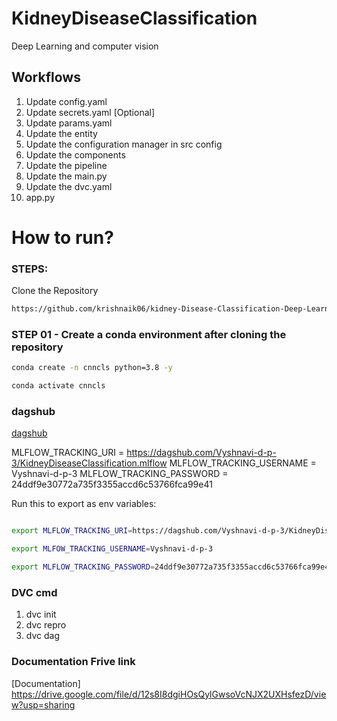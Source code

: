 # KidneyDiseaseClassification
Deep Learning and computer vision


## Workflows

1.  Update config.yaml
2.  Update secrets.yaml [Optional]
3.  Update params.yaml
4.  Update the entity
5.  Update the configuration manager in src config
6.  Update the components
7.  Update the pipeline
8.  Update the main.py
9.  Update the dvc.yaml
10. app.py

# How to run?

### STEPS:

Clone the Repository

```bash
https://github.com/krishnaik06/kidney-Disease-Classification-Deep-Learning-Project
```

### STEP 01 - Create a conda environment after cloning the repository

```bash
conda create -n cnncls python=3.8 -y
```

```bash
conda activate cnncls
```

### dagshub
[dagshub](https://dagshub.com/)

MLFLOW_TRACKING_URI = https://dagshub.com/Vyshnavi-d-p-3/KidneyDiseaseClassification.mlflow
MLFLOW_TRACKING_USERNAME = Vyshnavi-d-p-3
MLFLOW_TRACKING_PASSWORD = 24ddf9e30772a735f3355accd6c53766fca99e41

Run this to export as env variables:

```bash

export MLFLOW_TRACKING_URI=https://dagshub.com/Vyshnavi-d-p-3/KidneyDiseaseClassification.mlflow

export MLFOW_TRACKING_USERNAME=Vyshnavi-d-p-3

export MLFLOW_TRACKING_PASSWORD=24ddf9e30772a735f3355accd6c53766fca99e41

```

### DVC cmd

1. dvc init
2. dvc repro
3. dvc dag


### Documentation Frive link
[Documentation] https://drive.google.com/file/d/12s8I8dgiHOsQylGwsoVcNJX2UXHsfezD/view?usp=sharing
